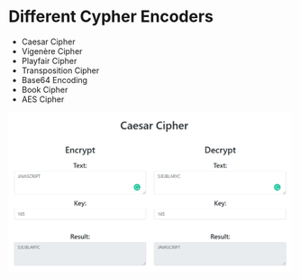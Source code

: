 # Different Cypher Encoders

- Caesar Cipher
- Vigenère Cipher
- Playfair Cipher
- Transposition Cipher
- Base64 Encoding
- Book Cipher
- AES Cipher

<img src="img/example-screenshot.png">